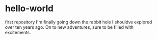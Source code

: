 # hello-world
first repository
I'm finally going down the rabbit hole I shouldve explored over ten years ago. On to new adventures, sure to be filled with excitements.
